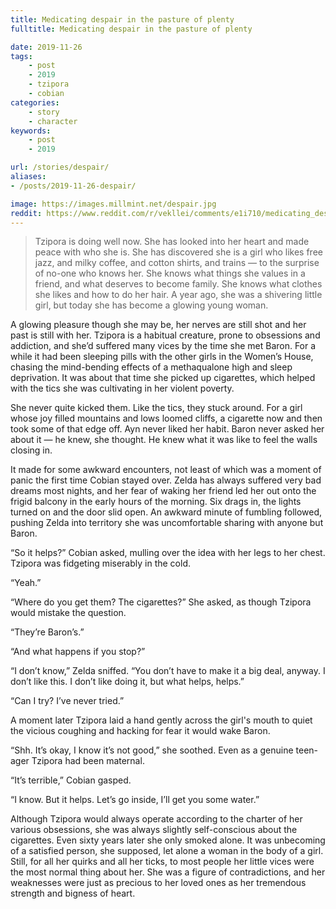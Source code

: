 ```yaml
---
title: Medicating despair in the pasture of plenty
fulltitle: Medicating despair in the pasture of plenty

date: 2019-11-26
tags:
    - post
    - 2019
    - tzipora
    - cobian
categories:
    - story
    - character
keywords:
    - post
    - 2019

url: /stories/despair/
aliases:
- /posts/2019-11-26-despair/

image: https://images.millmint.net/despair.jpg
reddit: https://www.reddit.com/r/vekllei/comments/e1i710/medicating_despair_in_the_pasture_of_plenty/
---
```


>Tzipora is doing well now. She has looked into her heart and made peace with who she is. She has discovered she is a girl who likes free jazz, and milky coffee, and cotton shirts, and trains — to the surprise of no-one who knows her. She knows what things she values in a friend, and what deserves to become family. She knows what clothes she likes and how to do her hair. A year ago, she was a shivering little girl, but today she has become a glowing young woman.

A glowing pleasure though she may be, her nerves are still shot and her past is still with her. Tzipora is a habitual creature, prone to obsessions and addiction, and she’d suffered many vices by the time she met Baron. For a while it had been sleeping pills with the other girls in the Women’s House, chasing the mind-bending effects of a methaqualone high and sleep deprivation. It was about that time she picked up cigarettes, which helped with the tics she was cultivating in her violent poverty.

She never quite kicked them. Like the tics, they stuck around. For a girl whose joy filled mountains and lows loomed cliffs, a cigarette now and then took some of that edge off. Ayn never liked her habit. Baron never asked her about it — he knew, she thought. He knew what it was like to feel the walls closing in.

It made for some awkward encounters, not least of which was a moment of panic the first time Cobian stayed over. Zelda has always suffered very bad dreams most nights, and her fear of waking her friend led her out onto the frigid balcony in the early hours of the morning. Six drags in, the lights turned on and the door slid open. An awkward minute of fumbling followed, pushing Zelda into territory she was uncomfortable sharing with anyone but Baron.

“So it helps?” Cobian asked, mulling over the idea with her legs to her chest. Tzipora was fidgeting miserably in the cold.

“Yeah.”

“Where do you get them? The cigarettes?” She asked, as though Tzipora would mistake the question.

“They’re Baron’s.”

“And what happens if you stop?”

“I don’t know,” Zelda sniffed. “You don’t have to make it a big deal, anyway. I don’t like this. I don’t like doing it, but what helps, helps.”

“Can I try? I’ve never tried.”

A moment later Tzipora laid a hand gently across the girl's mouth to quiet the vicious coughing and hacking for fear it would wake Baron.

“Shh. It’s okay, I know it’s not good,” she soothed. Even as a genuine teen-ager Tzipora had been maternal.

“It’s terrible,” Cobian gasped.

“I know. But it helps. Let’s go inside, I’ll get you some water.”

Although Tzipora would always operate according to the charter of her various obsessions, she was always slightly self-conscious about the cigarettes. Even sixty years later she only smoked alone. It was unbecoming of a satisfied person, she supposed, let alone a woman in the body of a girl. Still, for all her quirks and all her ticks, to most people her little vices were the most normal thing about her. She was a figure of contradictions, and her weaknesses were just as precious to her loved ones as her tremendous strength and bigness of heart.
